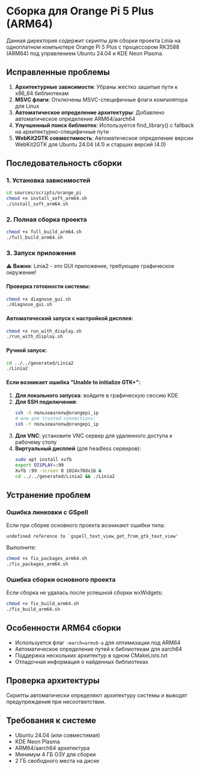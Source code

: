 # Сборка для Orange Pi 5 Plus (ARM64)

Данная директория содержит скрипты для сборки проекта Linia на одноплатном компьютере Orange Pi 5 Plus с процессором RK3588 (ARM64) под управлением Ubuntu 24.04 и KDE Neon Plasma.

## Исправленные проблемы

1. **Архитектурные зависимости**: Убраны жестко зашитые пути к x86_64 библиотекам
2. **MSVC флаги**: Отключены MSVC-специфичные флаги компилятора для Linux
3. **Автоматическое определение архитектуры**: Добавлено автоматическое определение ARM64/aarch64
4. **Улучшенный поиск библиотек**: Используется find_library() с fallback на архитектурно-специфичные пути
5. **WebKit2GTK совместимость**: Автоматическое определение версии WebKit2GTK для Ubuntu 24.04 (4.1) и старших версий (4.0)

## Последовательность сборки

### 1. Установка зависимостей
```bash
cd sources/scripts/orange_pi
chmod +x install_soft_arm64.sh
./install_soft_arm64.sh
```

### 2. Полная сборка проекта
```bash
chmod +x full_build_arm64.sh
./full_build_arm64.sh
```

### 3. Запуск приложения

⚠️ **Важно**: Linia2 - это GUI приложение, требующее графическое окружение!

#### Проверка готовности системы:
```bash
chmod +x diagnose_gui.sh
./diagnose_gui.sh
```

#### Автоматический запуск с настройкой дисплея:
```bash
chmod +x run_with_display.sh
./run_with_display.sh
```

#### Ручной запуск:
```bash
cd ../../generated/Linia2
./Linia2
```

#### Если возникает ошибка "Unable to initialize GTK+":

1. **Для локального запуска**: войдите в графическую сессию KDE
2. **Для SSH подключения**:
   ```bash
   ssh -X пользователь@orangepi_ip
   # или для trusted connections:
   ssh -Y пользователь@orangepi_ip
   ```
3. **Для VNC**: установите VNC сервер для удаленного доступа к рабочему столу
4. **Виртуальный дисплей** (для headless серверов):
   ```bash
   sudo apt install xvfb
   export DISPLAY=:99
   Xvfb :99 -screen 0 1024x768x16 &
   cd ../../generated/Linia2 && ./Linia2
   ```

## Устранение проблем

### Ошибка линковки с GSpell
Если при сборке основного проекта возникают ошибки типа:
```
undefined reference to `gspell_text_view_get_from_gtk_text_view'
```

Выполните:
```bash
chmod +x fix_packages_arm64.sh
./fix_packages_arm64.sh
```

### Ошибка сборки основного проекта
Если сборка не удалась после успешной сборки wxWidgets:
```bash
chmod +x fix_build_arm64.sh
./fix_build_arm64.sh
```

## Особенности ARM64 сборки

- Используется флаг `-march=armv8-a` для оптимизации под ARM64
- Автоматическое определение путей к библиотекам для aarch64
- Поддержка нескольких архитектур в одном CMakeLists.txt
- Отладочная информация о найденных библиотеках

## Проверка архитектуры

Скрипты автоматически определяют архитектуру системы и выводят предупреждения при несоответствии.

## Требования к системе

- Ubuntu 24.04 (или совместимая)
- KDE Neon Plasma
- ARM64/aarch64 архитектура
- Минимум 4 ГБ ОЗУ для сборки
- 2 ГБ свободного места на диске
